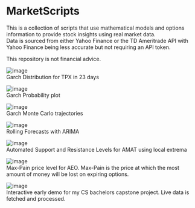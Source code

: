 # MarketScripts
 
This is a collection of scripts that use mathematical models and options information to provide stock insights using real market data.  
Data is sourced from either Yahoo Finance or the TD Ameritrade API with Yahoo Finance being less accurate but not requiring an API token.  

This repository is not financial advice.  


![image](https://user-images.githubusercontent.com/22061120/140422708-2007b281-f9bb-4b92-86a5-66af4b47231e.png)  
Garch Distribution for TPX in 23 days

![image](https://user-images.githubusercontent.com/22061120/140422764-ff2a0971-3976-4571-a320-ec91085860b6.png)  
Garch Probability plot

![image](https://user-images.githubusercontent.com/22061120/140422804-48a5b770-aed5-4210-8253-e389af611afb.png)  
Garch Monte Carlo trajectories

![image](https://user-images.githubusercontent.com/22061120/140422887-eb1874b5-5b07-4a8c-80bf-16ceb204e831.png)  
Rolling Forecasts with ARIMA

![image](https://user-images.githubusercontent.com/22061120/140422925-1827f485-fd5f-414c-8376-169f51225005.png)  
Automated Support and Resistance Levels for AMAT using local extrema

![image](https://user-images.githubusercontent.com/22061120/140423660-e71870b6-4dd5-4e81-802e-4de161e81f8f.png)  
Max-Pain price level for AEO. Max-Pain is the price at which the most amount of money will be lost on expiring options.

![image](https://user-images.githubusercontent.com/22061120/140423001-5a05cb51-2489-4cf4-a201-7324682923f3.png)  
Interactive early demo for my CS bachelors capstone project. Live data is fetched and processed.
